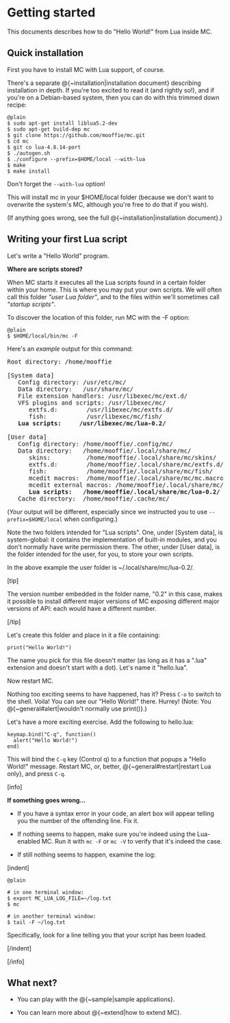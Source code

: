 
# Getting started

This documents describes how to do "Hello World!" from Lua inside MC.

## Quick installation

First you have to install MC with Lua support, of course.

There's a separate @{~installation|installation document} describing
installation in depth. If you're too excited to read it (and rightly
so!), and if you're on a Debian-based system, then you can do with this
trimmed down recipe:

    @plain
    $ sudo apt-get install liblua5.2-dev
    $ sudo apt-get build-dep mc
    $ git clone https://github.com/mooffie/mc.git
    $ cd mc
    $ git co lua-4.8.14-port
    $ ./autogen.sh
    $ ./configure --prefix=$HOME/local --with-lua
    $ make
    $ make install

Don't forget the `--with-lua` option!

This will install mc in your $HOME/local folder (because we don't want
to overwrite the system's MC, although you're free to do that if you
wish).

(If anything goes wrong, see the full @{~installation|installation document}.)

## Writing your first Lua script

Let's write a "Hello World" program.

<a name="user-lua-folder"></a>

__Where are scripts stored?__

When MC starts it executes all the Lua scripts found in a certain folder
within your home. This is where you may put your own scripts. We will
often call this folder _"user Lua folder"_, and to the files within
we'll sometimes call  _"startup scripts"_.

To discover the location of this folder, run MC with the -F option:

    @plain
    $ $HOME/local/bin/mc -F

Here's an _example_ output for this command:

<pre>
Root directory: /home/mooffie

[System data]
   Config directory: /usr/etc/mc/
   Data directory:   /usr/share/mc/
   File extension handlers: /usr/libexec/mc/ext.d/
   VFS plugins and scripts: /usr/libexec/mc/
&nbsp;     extfs.d:        /usr/libexec/mc/extfs.d/
&nbsp;     fish:           /usr/libexec/mc/fish/
   <b>Lua scripts:     /usr/libexec/mc/lua-0.2/</b>

[User data]
   Config directory: /home/mooffie/.config/mc/
   Data directory:   /home/mooffie/.local/share/mc/
&nbsp;     skins:          /home/mooffie/.local/share/mc/skins/
&nbsp;     extfs.d:        /home/mooffie/.local/share/mc/extfs.d/
&nbsp;     fish:           /home/mooffie/.local/share/mc/fish/
&nbsp;     mcedit macros:  /home/mooffie/.local/share/mc/mc.macros
&nbsp;     mcedit external macros: /home/mooffie/.local/share/mc/mcedit/macros.d/macro.*
&nbsp;     <b>Lua scripts:   /home/mooffie/.local/share/mc/lua-0.2/</b>
   Cache directory:  /home/mooffie/.cache/mc/
</pre>

(*Your* output will be different, especially since we instructed you to
use `--prefix=$HOME/local` when configuring.)

Note the two folders intended for "Lua scripts". One, under [System
data], is system-global: it contains the implementation of built-in
modules, and you don't normally have write permission there. The other,
under [User data], is the folder intended for the user, for you, to
store your own scripts.

In the above example the user folder is ~/.local/share/mc/lua-0.2/.

[tip]

The version number embedded in the folder name, "0.2" in this case, makes it
possible to install different major versions of MC exposing different
major versions of API: each would have a different number.

[/tip]

Let's create this folder and place in it a file containing:

    print("Hello World!")

The name you pick for this file doesn't matter (as long as it has a ".lua"
extension and doesn't start with a dot). Let's name it "hello.lua".

Now restart MC.

Nothing too exciting seems to have happened, has it? Press `C-o` to
switch to the shell. Voila! You can see our "Hello World!" there.
Hurrey! (Note: You @{~general#alert|wouldn't normally use print()}.)

Let's have a more exciting exercise. Add the following to hello.lua:

    keymap.bind("C-q", function()
      alert("Hello World!")
    end)

This will bind the `C-q` key (Control q) to a function that popups a
"Hello World!" message. Restart MC, or, better,
@{~general#restart|restart Lua only}, and press `C-q`.

[info]

__If something goes wrong...__

- If you have a syntax error in your code, an alert box will appear
  telling you the number of the offending line. Fix it.

- If nothing seems to happen, make sure you're indeed using the
  Lua-enabled MC. Run it with `mc -F` or `mc -V` to verify that it's indeed
  the case.

- If still nothing seems to happen, examine the log:

[indent]

    @plain

    # in one terminal window:
    $ export MC_LUA_LOG_FILE=~/log.txt
    $ mc

    # in another terminal window:
    $ tail -F ~/log.txt

Specifically, look for a line telling you that your script has been loaded.

[/indent]

[/info]

## What next?

* You can play with the @{~sample|sample applications}.

* You can learn more about @{~extend|how to extend MC}.
